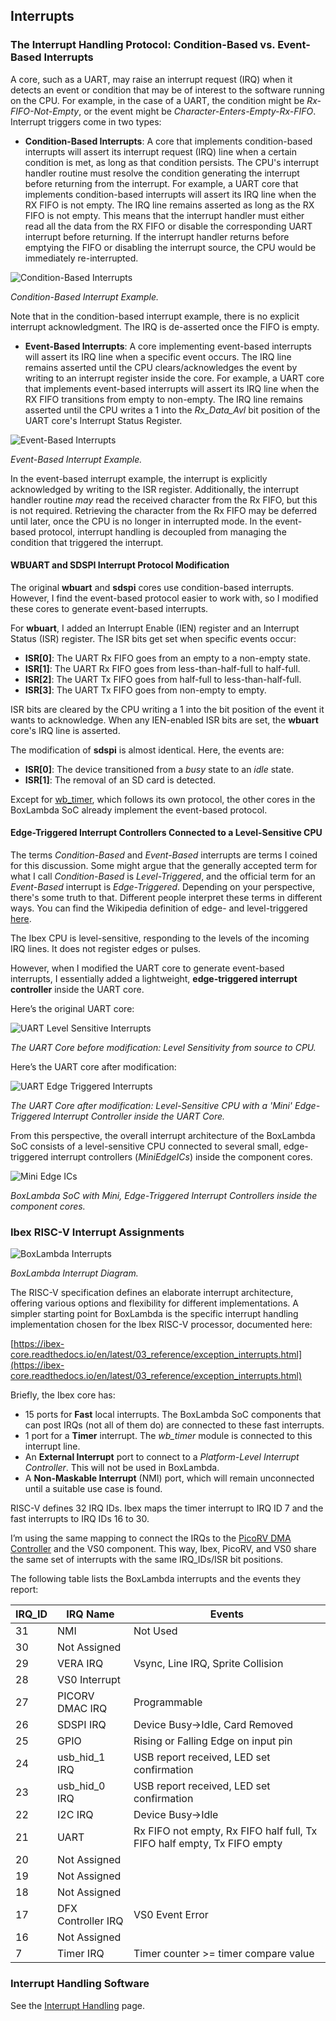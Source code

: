 ## Interrupts

### The Interrupt Handling Protocol: Condition-Based vs. Event-Based Interrupts

A core, such as a UART, may raise an interrupt request (IRQ) when it detects an event or condition that may be of interest to the software running on the CPU. For example, in the case of a UART, the condition might be *Rx-FIFO-Not-Empty*, or the event might be *Character-Enters-Empty-Rx-FIFO*. Interrupt triggers come in two types:

- **Condition-Based Interrupts**: A core that implements condition-based interrupts will assert its interrupt request (IRQ) line when a certain condition is met, as long as that condition persists. The CPU's interrupt handler routine must resolve the condition generating the interrupt before returning from the interrupt. For example, a UART core that implements condition-based interrupts will assert its IRQ line when the RX FIFO is not empty. The IRQ line remains asserted as long as the RX FIFO is not empty. This means that the interrupt handler must either read all the data from the RX FIFO or disable the corresponding UART interrupt before returning. If the interrupt handler returns before emptying the FIFO or disabling the interrupt source, the CPU would be immediately re-interrupted.

![Condition-Based Interrupts](assets/condition_based_irq.png)

*Condition-Based Interrupt Example.*

Note that in the condition-based interrupt example, there is no explicit interrupt acknowledgment. The IRQ is de-asserted once the FIFO is empty.

- **Event-Based Interrupts**: A core implementing event-based interrupts will assert its IRQ line when a specific event occurs. The IRQ line remains asserted until the CPU clears/acknowledges the event by writing to an interrupt register inside the core. For example, a UART core that implements event-based interrupts will assert its IRQ line when the RX FIFO transitions from empty to non-empty. The IRQ line remains asserted until the CPU writes a 1 into the *Rx_Data_Avl* bit position of the UART core's Interrupt Status Register.

![Event-Based Interrupts](assets/event_based_irq.png)

*Event-Based Interrupt Example.*

In the event-based interrupt example, the interrupt is explicitly acknowledged by writing to the ISR register. Additionally, the interrupt handler routine *may* read the received character from the Rx FIFO, but this is not required. Retrieving the character from the Rx FIFO may be deferred until later, once the CPU is no longer in interrupted mode. In the event-based protocol, interrupt handling is decoupled from managing the condition that triggered the interrupt.

#### WBUART and SDSPI Interrupt Protocol Modification

The original **wbuart** and **sdspi** cores use condition-based interrupts. However, I find the event-based protocol easier to work with, so I modified these cores to generate event-based interrupts.

For **wbuart**, I added an Interrupt Enable (IEN) register and an Interrupt Status (ISR) register. The ISR bits get set when specific events occur:

- **ISR[0]**: The UART Rx FIFO goes from an empty to a non-empty state.
- **ISR[1]**: The UART Rx FIFO goes from less-than-half-full to half-full.
- **ISR[2]**: The UART Tx FIFO goes from half-full to less-than-half-full.
- **ISR[3]**: The UART Tx FIFO goes from non-empty to empty.

ISR bits are cleared by the CPU writing a 1 into the bit position of the event it wants to acknowledge. When any IEN-enabled ISR bits are set, the **wbuart** core's IRQ line is asserted.

The modification of **sdspi** is almost identical. Here, the events are:

- **ISR[0]**: The device transitioned from a *busy* state to an *idle* state.
- **ISR[1]**: The removal of an SD card is detected.

Except for [wb_timer](components_timer.md), which follows its own protocol, the other cores in the BoxLambda SoC already implement the event-based protocol.

#### Edge-Triggered Interrupt Controllers Connected to a Level-Sensitive CPU

The terms *Condition-Based* and *Event-Based* interrupts are terms I coined for this discussion. Some might argue that the generally accepted term for what I call *Condition-Based* is *Level-Triggered*, and the official term for an *Event-Based* interrupt is *Edge-Triggered*. Depending on your perspective, there's some truth to that. Different people interpret these terms in different ways. You can find the Wikipedia definition of edge- and level-triggered [here](https://en.wikipedia.org/wiki/Interrupt#Triggering_methods).

The Ibex CPU is level-sensitive, responding to the levels of the incoming IRQ lines. It does not register edges or pulses.

However, when I modified the UART core to generate event-based interrupts, I essentially added a lightweight, **edge-triggered interrupt controller** inside the UART core.

Here’s the original UART core:

![UART Level Sensitive Interrupts](assets/uart_level_sensitive_irq_orig.png)

*The UART Core before modification: Level Sensitivity from source to CPU.*

Here’s the UART core after modification:

![UART Edge Triggered Interrupts](assets/uart_edge_triggered_irqs_new.png)

*The UART Core after modification: Level-Sensitive CPU with a 'Mini' Edge-Triggered Interrupt Controller inside the UART Core.*

From this perspective, the overall interrupt architecture of the BoxLambda SoC consists of a level-sensitive CPU connected to several small, edge-triggered interrupt controllers (*MiniEdgeICs*) inside the component cores.

![Mini Edge ICs](assets/miniEdgeICs.png)

*BoxLambda SoC with Mini, Edge-Triggered Interrupt Controllers inside the component cores.*

### Ibex RISC-V Interrupt Assignments

![BoxLambda Interrupts](assets/irq_diagram.png)

*BoxLambda Interrupt Diagram.*

The RISC-V specification defines an elaborate interrupt architecture, offering various options and flexibility for different implementations. A simpler starting point for BoxLambda is the specific interrupt handling implementation chosen for the Ibex RISC-V processor, documented here:

[https://ibex-core.readthedocs.io/en/latest/03_reference/exception_interrupts.html](https://ibex-core.readthedocs.io/en/latest/03_reference/exception_interrupts.html)

Briefly, the Ibex core has:

- 15 ports for **Fast** local interrupts. The BoxLambda SoC components that can post IRQs (not all of them do) are connected to these fast interrupts.
- 1 port for a **Timer** interrupt. The *wb_timer* module is connected to this interrupt line.
- An **External Interrupt** port to connect to a *Platform-Level Interrupt Controller*. This will not be used in BoxLambda.
- A **Non-Maskable Interrupt** (NMI) port, which will remain unconnected until a suitable use case is found.

RISC-V defines 32 IRQ IDs. Ibex maps the timer interrupt to IRQ ID 7 and the fast interrupts to IRQ IDs 16 to 30.

I’m using the same mapping to connect the IRQs to the [PicoRV DMA Controller](components_picorv_dma.md) and the VS0 component. This way, Ibex, PicoRV, and VS0 share the same set of interrupts with the same IRQ_IDs/ISR bit positions.

The following table lists the BoxLambda interrupts and the events they report:

| IRQ_ID | IRQ Name                                | Events |
|--------|-----------------------------------------|--------|
| 31     | NMI                                     | Not Used |
| 30     | Not Assigned                            |        |
| 29     | VERA IRQ                                | Vsync, Line IRQ, Sprite Collision |
| 28     | VS0 Interrupt                           |        |
| 27     | PICORV DMAC IRQ                         | Programmable |
| 26     | SDSPI IRQ                               | Device Busy->Idle, Card Removed |
| 25     | GPIO                                    | Rising or Falling Edge on input pin |
| 24     | usb_hid_1 IRQ                           | USB report received, LED set confirmation |
| 23     | usb_hid_0 IRQ                           | USB report received, LED set confirmation |
| 22     | I2C IRQ                                 | Device Busy->Idle |
| 21     | UART                                    | Rx FIFO not empty, Rx FIFO half full, Tx FIFO half empty, Tx FIFO empty |
| 20     | Not Assigned                            |     |
| 19     | Not Assigned                            |     |
| 18     | Not Assigned                            |     |
| 17     | DFX Controller IRQ                      | VS0 Event Error |
| 16     | Not Assigned                            |     |
|  7     | Timer IRQ                               | Timer counter >= timer compare value |

### Interrupt Handling Software

See the [Interrupt Handling](sw_comp_irqs.md) page.
